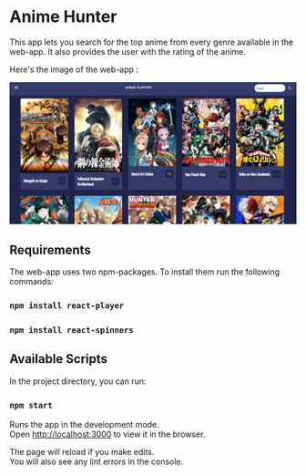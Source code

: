 # Anime Hunter

This app lets you search for the top anime from every genre available in the web-app. It also provides the user with the rating of the anime. 

Here's the image of the web-app :

<p align="center">
<img src="./img/home.jpg" width="600">
</p>

## Requirements

The web-app uses two npm-packages. To install them run the following commands:

### `npm install react-player`

### `npm install react-spinners`

## Available Scripts

In the project directory, you can run:

### `npm start`

Runs the app in the development mode.\
Open [http://localhost:3000](http://localhost:3000) to view it in the browser.

The page will reload if you make edits.\
You will also see any lint errors in the console.

